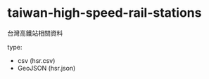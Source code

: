 taiwan-high-speed-rail-stations
===============================

台灣高鐵站相關資料

type: 
- csv (hsr.csv)
- GeoJSON (hsr.json)
